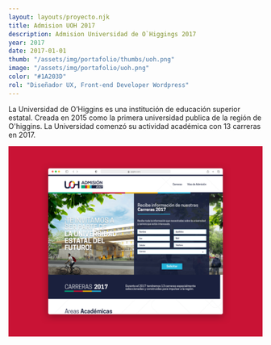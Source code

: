 ```yaml
---
layout: layouts/proyecto.njk
title: Admision UOH 2017
description: Admision Universidad de O`Higgings 2017
year: 2017
date: 2017-01-01
thumb: "/assets/img/portafolio/thumbs/uoh.png"
image: "/assets/img/portafolio/uoh.png"
color: "#1A203D"
rol: "Diseñador UX, Front-end Developer Wordpress"
---
```


La Universidad de O’Higgins es una institución de educación superior estatal. Creada en 2015 como la primera universidad publica de la región de O'higgins. La Universidad  comenzó su actividad académica con 13 carreras en 2017.


<img class="fullpage-img" src="/assets/img/portafolio/uoh-admision-2017.png"> 